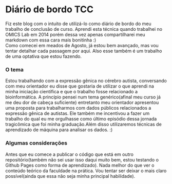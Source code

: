 # Diário de bordo TCC

Fiz este blog com o intuito de utilizá-lo como diário de bordo do meu trabalho de conclusão de curso.
Aprendi esta técnica quando trabalhei no OMICS Lab em 2014 porém dessa vez apenas compartilharei meu markdown com essa cara mais bonitinha :)<br>
Como comecei em meados de Agosto, já estou bem avançado, mas vou tentar detalhar cada passagem por aqui.
Also esse também é um trabalho de uma optativa que estou fazendo.

### O tema

Estou trabalhando com a expressão gênica no cérebro autista, conversando com meu orientador eu disse que gostaria de utilizar o que aprendi na minha iniciação científica e que o trabalho fosse relacionado a bioinformática.
A princípio pensei num tema genérico(afinal meu curso já me deu dor de cabeça suficiente) entretanto meu orientador apresentou uma proposta para trabalharmos com dados públicos relacionados a expressão gênica de autistas. Ele também me incentivou a fazer um trabalho do qual eu me orgulhasse como último episódio dessa jornada tragicômica que foi minha graduação.Além disso utilizaremos técnicas de aprendizado de máquina para analisar os dados. :)

### Algumas considerações

Antes que eu comece a publicar o código que está em outro repositório(também não sei usar isso daqui muito bem, estou testando o Github Pages como forma de aprendizado).
Nada melhor do que ver o conteúdo teórico da faculdade na prática.
Vou tentar ser deixar o mais claro possível(ainda que essa não seja minha principal habilidade).




